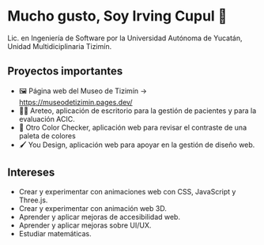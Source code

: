 # Mucho gusto, Soy Irving Cupul 👋

Lic. en Ingeniería de Software por la Universidad Autónoma de Yucatán, Unidad Multidiciplinaria Tizimín.

## Proyectos importantes
- 🖼️ Página web del Museo de Tizimín -> https://museodetizimin.pages.dev/
- 🧑‍⚕️ Areteo, aplicación de escritorio para la gestión de pacientes y para la evaluación ACIC.
- 👀 Otro Color Checker, aplicación web para revisar el contraste de una paleta de colores
- 🖌️ You Design, aplicación web para apoyar en la gestión de diseño web.


## Intereses
- Crear y experimentar con animaciones web con CSS, JavaScript y Three.js.
- Crear y experimentar con animación web 3D.
- Aprender y aplicar mejoras de accesibilidad web.
- Aprender y aplicar mejoras sobre UI/UX.
- Estudiar matemáticas.

<!-- 
**Irving-8man/Irving-8man** is a ✨ _special_ ✨ repository because its `README.md` (this file) appears on your GitHub profile.

Here are some ideas to get you started:

- 🔭 I’m currently working on ...
- 🌱 I’m currently learning ...
- 👯 I’m looking to collaborate on ...
- 🤔 I’m looking for help with ...
- 💬 Ask me about ...
- 📫 How to reach me: ...
- 😄 Pronouns: ...
- ⚡ Fun fact: ...
-->
